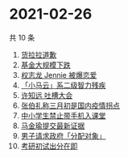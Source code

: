 # 2021-02-26

共 10 条

<!-- BEGIN ZHIHUSEARCH -->
<!-- 最后更新时间 Fri Feb 26 2021 02:09:22 GMT+0800 (CST) -->
1. [货拉拉道歉](https://www.zhihu.com/search?q=货拉拉)
1. [基金大规模下跌](https://www.zhihu.com/search?q=基金大跌)
1. [权志龙 Jennie 被爆恋爱](https://www.zhihu.com/search?q=jennie权志龙)
1. [「小马云」系二级智力残疾](https://www.zhihu.com/search?q=小马云)
1. [许知远 吐槽大会](https://www.zhihu.com/search?q=许知远)
1. [张伯礼称三月初是国内疫情拐点](https://www.zhihu.com/search?q=新冠疫情拐点)
1. [中小学生禁止带手机入课堂](https://www.zhihu.com/search?q=中小学禁止带手机)
1. [马金瑜提交最新证据](https://www.zhihu.com/search?q=马金瑜)
1. [男子请求政府「分配对象」](https://www.zhihu.com/search?q=分配对象)
1. [考研初试出分在即](https://www.zhihu.com/search?q=2021考研)
<!-- END ZHIHUSEARCH -->
